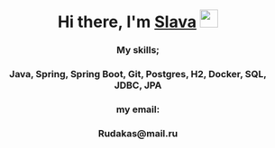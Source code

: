 <h1 align="center">Hi there, I'm <a href="https://daniilshat.ru/" target="_blank">Slava</a> 
<img src="https://github.com/blackcater/blackcater/raw/main/images/Hi.gif" height="32"/></h1>
<h3 align="center">My skills;</h3>
<h3 align="center">Java, Spring, Spring Boot, Git, Postgres, H2, Docker, SQL, JDBC, JPA</h3>
<h3 align="center">my email:</h3>
<h3 align="center">Rudakas@mail.ru</h3>

